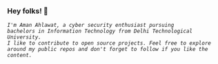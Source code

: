 ### Hey folks! 👋

<i><code>I'm Aman Ahlawat, a cyber security enthusiast pursuing bachelors in Information Technology from Delhi Technological University. I like to contribute to open source projects. Feel free to explore around my public repos and don't forget to follow if you like the content.</code></i>
<!--
**ahlawataman/ahlawataman** is a ✨ _special_ ✨ repository because its `README.md` (this file) appears on your GitHub profile.

Here are some ideas to get you started:

- 🔭 I’m currently working on ...
- 🌱 I’m currently learning ...
- 👯 I’m looking to collaborate on ...
- 🤔 I’m looking for help with ...
- 💬 Ask me about ...
- 📫 How to reach me: ...
- 😄 Pronouns: ...
- ⚡ Fun fact: ...
-->
